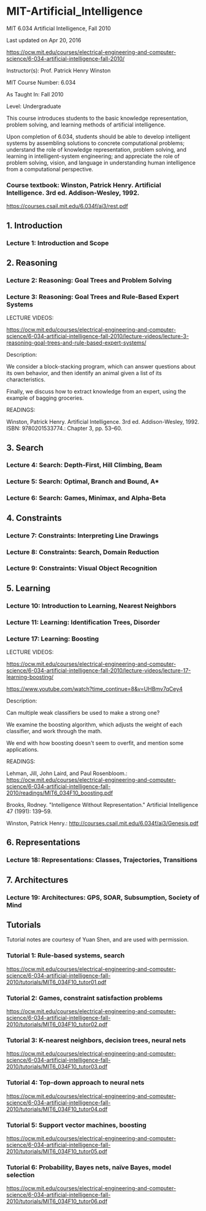 # MIT-Artificial_Intelligence
MIT 6.034 Artificial Intelligence, Fall 2010

Last updated on Apr 20, 2016

https://ocw.mit.edu/courses/electrical-engineering-and-computer-science/6-034-artificial-intelligence-fall-2010/

Instructor(s):
Prof. Patrick Henry Winston

MIT Course Number:
6.034

As Taught In:
Fall 2010

Level:
Undergraduate

This course introduces students to the basic knowledge representation, problem solving, and learning methods of artificial intelligence. 

Upon completion of 6.034, students should be able to develop intelligent systems by assembling solutions to concrete computational problems; understand the role of knowledge representation, problem solving, and learning in intelligent-system engineering; and appreciate the role of problem solving, vision, and language in understanding human intelligence from a computational perspective.

### Course textbook: Winston, Patrick Henry. Artificial Intelligence. 3rd ed. Addison-Wesley, 1992.

https://courses.csail.mit.edu/6.034f/ai3/rest.pdf

## 1. Introduction

### Lecture 1: Introduction and Scope

## 2. Reasoning


### Lecture 2: Reasoning: Goal Trees and Problem Solving

### Lecture 3: Reasoning: Goal Trees and Rule-Based Expert Systems

LECTURE VIDEOS:

https://ocw.mit.edu/courses/electrical-engineering-and-computer-science/6-034-artificial-intelligence-fall-2010/lecture-videos/lecture-3-reasoning-goal-trees-and-rule-based-expert-systems/

Description: 

We consider a block-stacking program, which can answer questions about its own behavior, and then identify an animal given a list of its characteristics. 

Finally, we discuss how to extract knowledge from an expert, using the example of bagging groceries.


READINGS:

Winston, Patrick Henry. Artificial Intelligence. 3rd ed. Addison-Wesley, 1992. ISBN: 9780201533774.:
Chapter 3, pp. 53–60.

## 3. Search

### Lecture 4: Search: Depth-First, Hill Climbing, Beam

### Lecture 5: Search: Optimal, Branch and Bound, A*

### Lecture 6: Search: Games, Minimax, and Alpha-Beta

## 4. Constraints

### Lecture 7: Constraints: Interpreting Line Drawings

### Lecture 8: Constraints: Search, Domain Reduction

### Lecture 9: Constraints: Visual Object Recognition

## 5. Learning


### Lecture 10: Introduction to Learning, Nearest Neighbors

### Lecture 11: Learning: Identification Trees, Disorder




### Lecture 17: Learning: Boosting

LECTURE VIDEOS:

https://ocw.mit.edu/courses/electrical-engineering-and-computer-science/6-034-artificial-intelligence-fall-2010/lecture-videos/lecture-17-learning-boosting/

https://www.youtube.com/watch?time_continue=8&v=UHBmv7qCey4


Description: 

Can multiple weak classifiers be used to make a strong one? 

We examine the boosting algorithm, which adjusts the weight of each classifier, and work through the math. 

We end with how boosting doesn't seem to overfit, and mention some applications.



READINGS:

Lehman, Jill, John Laird, and Paul Rosenbloom.:
https://ocw.mit.edu/courses/electrical-engineering-and-computer-science/6-034-artificial-intelligence-fall-2010/readings/MIT6_034F10_boosting.pdf


Brooks, Rodney. "Intelligence Without Representation." Artificial Intelligence 47 (1991): 139–59.

Winston, Patrick Henry.:
http://courses.csail.mit.edu/6.034f/ai3/Genesis.pdf

## 6. Representations

### Lecture 18: Representations: Classes, Trajectories, Transitions

## 7. Architectures

### Lecture 19: Architectures: GPS, SOAR, Subsumption, Society of Mind


## Tutorials

Tutorial notes are courtesy of Yuan Shen, and are used with permission.

### Tutorial 1: Rule-based systems, search

https://ocw.mit.edu/courses/electrical-engineering-and-computer-science/6-034-artificial-intelligence-fall-2010/tutorials/MIT6_034F10_tutor01.pdf

### Tutorial 2: Games, constraint satisfaction problems

https://ocw.mit.edu/courses/electrical-engineering-and-computer-science/6-034-artificial-intelligence-fall-2010/tutorials/MIT6_034F10_tutor02.pdf

### Tutorial 3: K-nearest neighbors, decision trees, neural nets


https://ocw.mit.edu/courses/electrical-engineering-and-computer-science/6-034-artificial-intelligence-fall-2010/tutorials/MIT6_034F10_tutor03.pdf

### Tutorial 4: Top-down approach to neural nets

https://ocw.mit.edu/courses/electrical-engineering-and-computer-science/6-034-artificial-intelligence-fall-2010/tutorials/MIT6_034F10_tutor04.pdf

### Tutorial 5: Support vector machines, boosting

https://ocw.mit.edu/courses/electrical-engineering-and-computer-science/6-034-artificial-intelligence-fall-2010/tutorials/MIT6_034F10_tutor05.pdf

### Tutorial 6: Probability, Bayes nets, naïve Bayes, model selection

https://ocw.mit.edu/courses/electrical-engineering-and-computer-science/6-034-artificial-intelligence-fall-2010/tutorials/MIT6_034F10_tutor06.pdf


